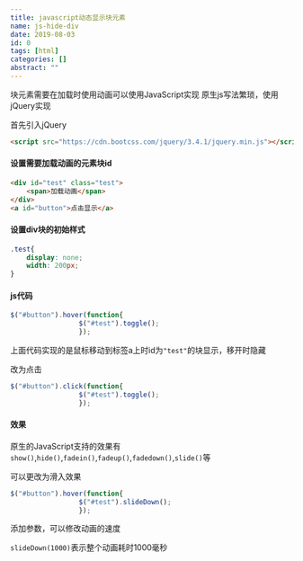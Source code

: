 ```yaml
---
title: javascript动态显示块元素
name: js-hide-div
date: 2019-08-03
id: 0
tags: [html]
categories: []
abstract: ""
---
```



块元素需要在加载时使用动画可以使用JavaScript实现
原生js写法繁琐，使用jQuery实现

<!--more-->

首先引入jQuery

```html
<script src="https://cdn.bootcss.com/jquery/3.4.1/jquery.min.js"></script>
```

#### 设置需要加载动画的元素块id

```html
<div id="test" class="test">
    <span>加载动画</span>
</div>
<a id="button">点击显示</a>
```

#### 设置div块的初始样式

```css
.test{
	display: none;
	width: 200px;
}
```

#### js代码

```javascript
$("#button").hover(function{
                 $("#test").toggle();
                 });
```

上面代码实现的是鼠标移动到标签a上时id为`"test"`的块显示，移开时隐藏

改为点击

```javascript
$("#button").click(function{
                 $("#test").toggle();
                 });
```

#### 效果

原生的JavaScript支持的效果有`show()`,`hide()`,`fadein()`,`fadeup()`,`fadedown()`,`slide()`等

可以更改为滑入效果

```javascript
$("#button").hover(function{
                 $("#test").slideDown();
                 });
```

添加参数，可以修改动画的速度

`slideDown(1000)`表示整个动画耗时1000毫秒